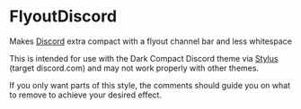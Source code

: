 # FlyoutDiscord
Makes [Discord](https://discord.com/login) extra compact with a flyout channel bar and less whitespace

This is intended for use with the Dark Compact Discord theme via [Stylus](https://github.com/openstyles/stylus) (target discord.com) and may not work properly with other themes.

If you only want parts of this style, the comments should guide you on what to remove to achieve your desired effect.
